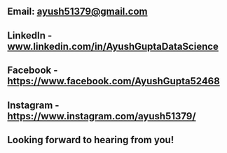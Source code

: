 ## Email: ayush51379@gmail.com

## LinkedIn - www.linkedin.com/in/AyushGuptaDataScience

## Facebook - https://www.facebook.com/AyushGupta52468

## Instagram - https://www.instagram.com/ayush51379/

## Looking forward to hearing from you!
